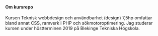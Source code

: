 #### Om kursrepo

Kursen Teknisk webbdesign och användbarhet (design) 7,5hp omfattar bland annat CSS, ramverk i PHP och sökmotoroptimering. Jag studerar kursen under höstterminen 2019 på Blekinge Tekniska Högskola.
